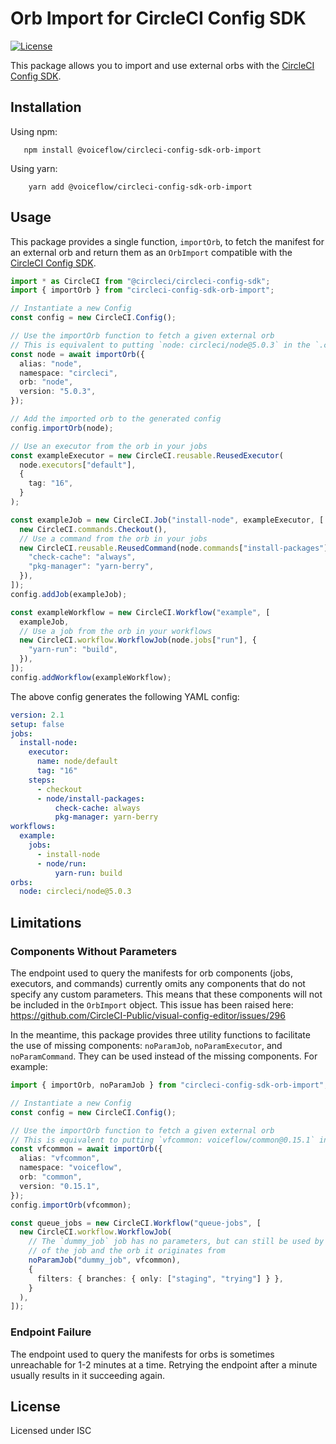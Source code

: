 # Orb Import for CircleCI Config SDK

[![License](https://img.shields.io/badge/license-ISC-green)](./LICENSE)

This package allows you to import and use external orbs with the [CircleCI Config SDK](https://github.com/CircleCI-Public/circleci-config-sdk-ts).

## Installation

Using npm:
```
   npm install @voiceflow/circleci-config-sdk-orb-import 
```

Using yarn:
```
    yarn add @voiceflow/circleci-config-sdk-orb-import 
```

## Usage

This package provides a single function, `importOrb`, to fetch the manifest for an external orb and return them as an `OrbImport` compatible with the [CircleCI Config SDK](https://github.com/CircleCI-Public/circleci-config-sdk-ts).

```typescript
import * as CircleCI from "@circleci/circleci-config-sdk";
import { importOrb } from "circleci-config-sdk-orb-import";

// Instantiate a new Config
const config = new CircleCI.Config();

// Use the importOrb function to fetch a given external orb
// This is equivalent to putting `node: circleci/node@5.0.3` in the `.circleci/config.yml` file
const node = await importOrb({
  alias: "node",
  namespace: "circleci",
  orb: "node",
  version: "5.0.3",
});

// Add the imported orb to the generated config
config.importOrb(node);

// Use an executor from the orb in your jobs
const exampleExecutor = new CircleCI.reusable.ReusedExecutor(
  node.executors["default"],
  {
    tag: "16",
  }
);

const exampleJob = new CircleCI.Job("install-node", exampleExecutor, [
  new CircleCI.commands.Checkout(),
  // Use a command from the orb in your jobs
  new CircleCI.reusable.ReusedCommand(node.commands["install-packages"], {
    "check-cache": "always",
    "pkg-manager": "yarn-berry",
  }),
]);
config.addJob(exampleJob);

const exampleWorkflow = new CircleCI.Workflow("example", [
  exampleJob,
  // Use a job from the orb in your workflows
  new CircleCI.workflow.WorkflowJob(node.jobs["run"], {
    "yarn-run": "build",
  }),
]);
config.addWorkflow(exampleWorkflow);
```

The above config generates the following YAML config:
```yaml
version: 2.1
setup: false
jobs:
  install-node:
    executor:
      name: node/default
      tag: "16"
    steps:
      - checkout
      - node/install-packages:
          check-cache: always
          pkg-manager: yarn-berry
workflows:
  example:
    jobs:
      - install-node
      - node/run:
          yarn-run: build
orbs:
  node: circleci/node@5.0.3

```

## Limitations

### Components Without Parameters

The endpoint used to query the manifests for orb components (jobs, executors, and commands) currently omits any components that do not specify any custom parameters. This means that these components will not be included in the `OrbImport` object. This issue has been raised here: https://github.com/CircleCI-Public/visual-config-editor/issues/296

In the meantime, this package provides three utility functions to facilitate the use of missing components: `noParamJob`, `noParamExecutor`, and `noParamCommand`. They can be used instead of the missing components. For example:

```typescript
import { importOrb, noParamJob } from "circleci-config-sdk-orb-import";

// Instantiate a new Config
const config = new CircleCI.Config();

// Use the importOrb function to fetch a given external orb
// This is equivalent to putting `vfcommon: voiceflow/common@0.15.1` in the `.circleci/config.yml` file
const vfcommon = await importOrb({
  alias: "vfcommon",
  namespace: "voiceflow",
  orb: "common",
  version: "0.15.1",
});
config.importOrb(vfcommon);

const queue_jobs = new CircleCI.Workflow("queue-jobs", [
  new CircleCI.workflow.WorkflowJob(
    // The `dummy_job` job has no parameters, but can still be used by calling `noParamJob` with the name
    // of the job and the orb it originates from
    noParamJob("dummy_job", vfcommon),
    {
      filters: { branches: { only: ["staging", "trying"] } },
    }
  ),
]);
```

### Endpoint Failure

The endpoint used to query the manifests for orbs is sometimes unreachable for 1-2 minutes at a time. Retrying the endpoint after a minute usually results in it succeeding again.

## License

Licensed under ISC
